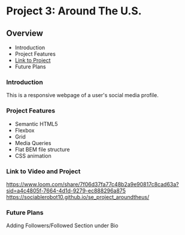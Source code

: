 # Project 3: Around The U.S.


## Overview

* Introduction
* Project Features
* [Link to Project](#https://sociablerobot10.github.io/se_project_aroundtheus/)
* Future Plans

### Introduction

This is a responsive webpage of a user's social media profile.

### Project Features

- Semantic HTML5
- Flexbox
- Grid
- Media Queries
- Flat BEM file structure
- CSS animation

### Link to Video and Project
https://www.loom.com/share/7f06d37fa77c48b2a9e90817c8cad63a?sid=a4c4805f-7664-4d1d-9279-ec888296a875
https://sociablerobot10.github.io/se_project_aroundtheus/

### Future Plans
Adding Followers/Followed Section under Bio



